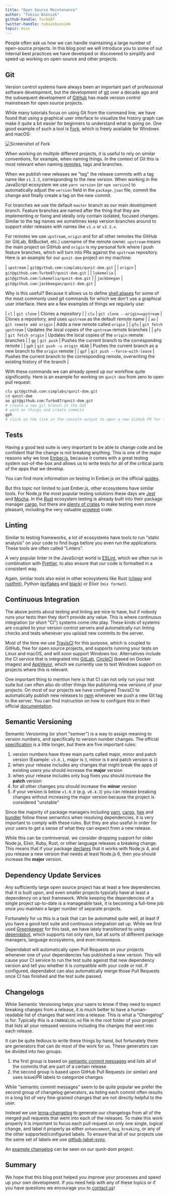 ```yaml
---
title: "Open Source Maintenance"
author: "Tobias Bieniek"
github-handle: Turbo87
twitter-handle: tobiasbieniek
topic: misc
---
```


People often ask us how we can handle maintaining a large number of open-source
projects. In this blog post we will introduce you to some of out internal best
practices we have developed or discovered to simplify and speed up working on
open-source and other projects.

<!--break-->

## Git

Version control systems have always been an important part of professional
software development, but the development of [git] over a decade ago and the
subsequent development of [GitHub] has made version control mainstream for open
source projects.

While many tutorials focus on using Git from the command line, we have found
that using a graphical user interface to visualize the history graph can make
it quite a bit easier for beginners to understand what is going on. One good
example of such a tool is [Fork], which is freely available for Windows and macOS:

![Screenshot of Fork](/assets/images/posts/2018-11-27-open-source-maintenance/git-fork.png)

When working on multiple different projects, it is useful to rely on similar
conventions, for example, when naming things. In the context of Git this is most
relevant when naming [remotes](https://git-scm.com/book/en/v2/Git-Basics-Working-with-Remotes),
tags and branches.

When we publish new releases we "tag" the release commits with a tag name like
`v1.2.3`, corresponding to the new version. When working in the JavaScript
ecosystem we use `yarn version` (or `npm version`) to automatically adjust
the `version` field in the `package.json` file, commit the change and finally
create a tag on the new commit.

For branches we use the default `master` branch as our main development branch.
Feature branches are named after the thing that they are implementing or fixing
and ideally only contain isolated, focused changes.  Similar to the tag names we
sometimes keep version branches around to support older releases with names
like `v1.x` or `v2.3.x`.

For remotes we use `upstream`, `origin` and for all other remotes the GitHub
(or GitLab, BitBucket, etc.) username of the remote owner. `upstream` means the
main project on GitHub and `origin` is my personal fork where I push feature
branches, which will turn into PRs against the `upstream` repository. Here is an
example for our `qunit-dom` project on my machine:

| `upstream` | `git@github.com:simplabs/qunit-dom.git` |
| `origin` | `git@github.com:Turbo87/qunit-dom.git` |
| `lukemelia` | `git@github.com:lukemelia/qunit-dom.git` |
| `jackbeegan` | `git@github.com:jackbeegan/qunit-dom.git` |

Why is this useful? Because it allows us to define [shell aliases](https://shapeshed.com/unix-alias/)
for some of the most commonly used git commands for which we don't use a
graphical user interface. Here are a few examples of things we regularly use:

| `cl` | `git clone` | Clones a repository |
| `clu` | `git clone --origin=upstream` | Clones a repository, and uses `upstream` as the default remote name |
| `ao` | `git remote add origin` | Adds a new remote called `origin` |
| `gfu` | `git fetch upstream` | Updates the local copies of the `upstream` remote branches |
| `gfo` | `git fetch origin` | Updates the local copies of the `origin` remote branches |
| `gp` | `git push` | Pushes the current branch to the corresponding remote |
| `gph` | `git push -u origin HEAD` | Pushes the current branch as a new branch to the `origin` remote |
| `gpf` | `git push --force-with-lease` | Pushes the current branch to the corresponding remote, overwriting the existing history of the branch |

With these commands we can already speed up our workflow quite significantly.
Here is an example for working on `qunit-dom` from zero to open pull request:

```bash
clu git@github.com:simplabs/qunit-dom.git
cd qunit-dom
ao git@github.com:Turbo87/qunit-dom.git
# create a new git branch in the GUI
# work on things and create commits
gph
# click on the link in the console output to open a new GitHub PR for the branch
```


## Tests

Having a good test suite is very important to be able to change code and be
confident that the change is not breaking anything. This is one of the major
reasons why we love [Ember.js], because it comes with a great testing system
out-of-the-box and allows us to write tests for all of the critical parts of
the apps that we develop.

You can find more information on testing in Ember.js on the official
[guides](https://guides.emberjs.com/release/testing/).

But this topic not limited to just Ember.js, other ecosystems have similar
tools. For Node.js the most popular testing solutions these days are [Jest]
and [Mocha]. In the [Rust] ecosystem testing is already built into their
package manager [cargo], but there are [plenty of crates](https://github.com/rust-unofficial/awesome-rust#testing)
to make testing even more pleasant, including the very valuable [proptest]
crate.


## Linting

Similar to testing frameworks, a lot of ecosystems have tools to run "static
analysis" on your code to find bugs before you even run the applications. These
tools are often called "Linters".

A very popular linter in the JavaScript world is [ESLint], which we often run in
combination with [Prettier], to also ensure that our code is formatted in a
consistent way.

Again, similar tools also exist in other ecosystems like Rust ([clippy] and
[rustfmt]), Python ([pyflakes] and [black]) or Elixir (`mix format`).


## Continuous Integration

The above points about testing and linting are nice to have, but if nobody runs
your tests then they don't provide any value. This is where continuous
integration (or short "CI") systems come into play. These kinds of systems are
coupled to your version control servers and automatically run linting checks and
tests whenever you upload new commits to the server.

Most of the time we use [TravisCI] for this purpose, which is coupled to GitHub,
free for open source projects, and supports running your tests on Linux and
macOS, and will soon support Windows too. Alternatives include the CI service
that is integrated into [GitLab], [CircleCI] (based on Docker images) and
[AppVeyor], which we currently use to test Windows support on projects where
this is relevant.

One important thing to mention here is that CI can not only run your test suite
but can often also do other things like publishing new versions of your
projects. On most of our projects we have configured TravisCI to automatically
publish new releases to [npm] whenever we push a new Git tag to the server.
You can find instruction on how to configure this in their official
[documentation](https://docs.travis-ci.com/user/deployment/npm/).


## Semantic Versioning

Semantic Versioning (or short "semver") is a way to assign meaning to version
numbers, and specifically to version number changes. The official
[specification](https://semver.org/) is a little longer, but there are five
important rules:

1. version numbers have three main parts called major, minor and patch version
   (Example: `v3.0.1`, major is `3`, minor is `0` and patch version is `1`)
2. when your release includes any changes that might break the apps of existing
   users you should increase the **major** version
3. when your release includes only bug fixes you should increase the **patch**
   version
4. for all other changes you should increase the **minor** version
5. if your version is below `v1.0.0` (e.g. `v0.4.3`) you can release breaking
   changes without increasing the major version because the project is
   considered "unstable"

Since the majority of package managers including [yarn], [cargo], [hex] and
[bundler] follow these semantics when resolving dependencies, it is very important
to comply with these rules. But they are also useful in order for your users
to get a sense of what they can expect from a new release.

While this can be controversial, we consider dropping support for older Node.js,
Elixir, Ruby, Rust, or other language releases a breaking change. This means that if
your package [declares](https://docs.npmjs.com/files/package.json#engines)
that it works with Node.js 4, and you release a new version that needs at least
Node.js 6, then you should increase the **major** version.


## Dependency Update Services

Any sufficiently large open source project has at least a few dependencies that
it is built upon, and even smaller projects typically have at least a dependency
on a test framework. While keeping the dependencies of a single project
up-to-date is a manageable task, it is becoming a full-time job once you
maintain a larger number of separate projects.

Fortunately for us this is a task that can be automated quite well, at least
if you have a good test suite and continuous integration set up. While we
first used [Greenkeeper] for this task, we have lately transitioned to using
[dependabot], which supports not only npm, but all sorts of different package
managers, language ecosystems, and even monorepos.

Dependabot will automatically open Pull Requests on your projects whenever one
of your dependencies has published a new version. This will cause your CI
service to run the test suite against that new dependency version and tell
you whether it is compatible with your code or not. If configured, dependabot
can also automatically merge those Pull Requests once CI has finished and the
test suite passed.


## Changelogs

While Semantic Versioning helps your users to know if they need to expect
breaking changes from a release, it is much better to have a human-readable
list of changes that went into a release. This is what a "Changelog" is for.
Typically this is a `CHANGELOG.md` file in the root folder of your project
that lists all your released versions including the changes that went into
each release.

It can be quite tedious to write these things by hand, but fortunately there
are generators that can do most of the work for us. These generators can be
divided into two groups:

1. the first group is based on [semantic commit messages](https://seesparkbox.com/foundry/semantic_commit_messages)
   and lists all of the commits that are part of a certain release
2. the second group is based upon GitHub Pull Requests (or similar) and uses
   issue/PR labels to categorize changes

While "semantic commit messages" seem to be quite popular we prefer the second
group of changelog generators, as listing each commit often results in a long
list of very fine-grained changes that are not directly helpful to the user.

Instead we use [lerna-changelog] to generate our changelogs from all of the
merged pull requests that went into each of the releases. To make this work
properly it is important to focus each pull request on only one single, logical
change, and label it properly as either `enhancement`, `bug`, `breaking`, or
any of the other supported/configured labels. To ensure that all of our projects
use the same set of labels we use [github-label-sync].

An [example changelog](https://github.com/simplabs/qunit-dom/blob/master/CHANGELOG.md)
can be seen on our qunit-dom project.


## Summary

We hope that this blog post helped you improve your processes and speed up your
own development. If you need help with any of these topics or if you have
questions we encourage you to [contact us](https://simplabs.com/contact/)!


[git]: https://git-scm.com/
[GitHub]: https://github.com/
[Fork]: https://git-fork.com/
[Ember.js]: https://emberjs.com/
[Jest]: https://jestjs.io/
[Mocha]: https://mochajs.org/
[Rust]: https://www.rust-lang.org/
[cargo]: https://doc.rust-lang.org/cargo/
[proptest]: https://github.com/altsysrq/proptest/
[ESLint]: https://eslint.org/
[Prettier]: https://prettier.io/
[clippy]: https://github.com/rust-lang/rust-clippy
[rustfmt]: https://github.com/rust-lang/rustfmt
[pyflakes]: https://github.com/PyCQA/pyflakes
[black]: https://github.com/ambv/black
[TravisCI]: https://travis-ci.com/
[GitLab]: https://gitlab.com/
[CircleCI]: https://circleci.com/
[AppVeyor]: https://www.appveyor.com/
[npm]: https://npmjs.com/
[yarn]: https://yarnpkg.com/
[hex]: https://hex.pm/
[bundler]: https://bundler.io/
[Greenkeeper]: https://greenkeeper.io/
[dependabot]: https://dependabot.com/
[lerna-changelog]: https://github.com/lerna/lerna-changelog/
[github-label-sync]: https://github.com/Financial-Times/github-label-sync/
